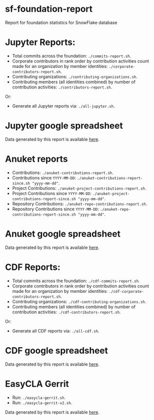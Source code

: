 # sf-foundation-report
Report for foundation statistics for SnowFlake database


# Jupyter Reports:

- Total commits across the foundation: `` ./commits-report.sh ``.
- Corporate contributors in rank order by contribution activities count made for an organization by member identities: `` ./corporate-contributors-report.sh ``.
- Contributing organizations: `` ./contributing-organizations.sh ``.
- Contributing members (all identities combined) by number of contribution activities: `` ./contributors-report.sh ``.

Or:

- Generate all Jupyter reports via: `` ./all-jupyter.sh ``.


# Jupyter google spreadsheet

Data generated by this report is available [here](https://docs.google.com/spreadsheets/d/1rNQWl78VnjkS1p81fZS73jBWe5I1-AVyiNe8McWOg5k/edit?usp=sharing).


# Anuket reports

- Contributions: `` ./anuket-contributions-report.sh ``.
- Contributions since `YYYY-MM-DD`: `` ./anuket-contributions-report-since.sh "yyyy-mm-dd" ``.
- Project Contributions: `` ./anuket-project-contributions-report.sh ``.
- Project Contributions since `YYYY-MM-DD`: `` ./anuket-project-contributions-report-since.sh "yyyy-mm-dd" ``.
- Repository Contributions: `` ./anuket-repo-contributions-report.sh ``.
- Repository Contributions since `YYYY-MM-DD`: `` ./anuket-repo-contributions-report-since.sh "yyyy-mm-dd" ``.


# Anuket google spreadsheet

Data generated by this report is available [here]().


# CDF Reports:

- Total commits across the foundation: `` ./cdf-commits-report.sh ``.
- Corporate contributors in rank order by contribution activities count made for an organization by member identities: `` ./cdf-corporate-contributors-report.sh ``.
- Contributing organizations: `` ./cdf-contributing-organizations.sh ``.
- Contributing members (all identities combined) by number of contribution activities: `` ./cdf-contributors-report.sh ``.

Or:

- Generate all CDF reports via: `` ./all-cdf.sh ``.


# CDF google spreadsheet

Data generated by this report is available [here](https://docs.google.com/spreadsheets/d/1Va9t-9YWuNiC7qJraut4bQ0-WF2CXUcF97O8bhEn3f8/edit?usp=sharing).


# EasyCLA Gerrit

- Run: `` ./easycla-gerrit.sh ``.
- Run: `` ./easycla-gerrit-v2.sh ``.

Data generated by this report is available [here](https://docs.google.com/spreadsheets/d/1n_muS_BMBJ7sSqeiTrCKgg7i9sZAh4lGPrBmVpU5EnU/edit?usp=sharing).



